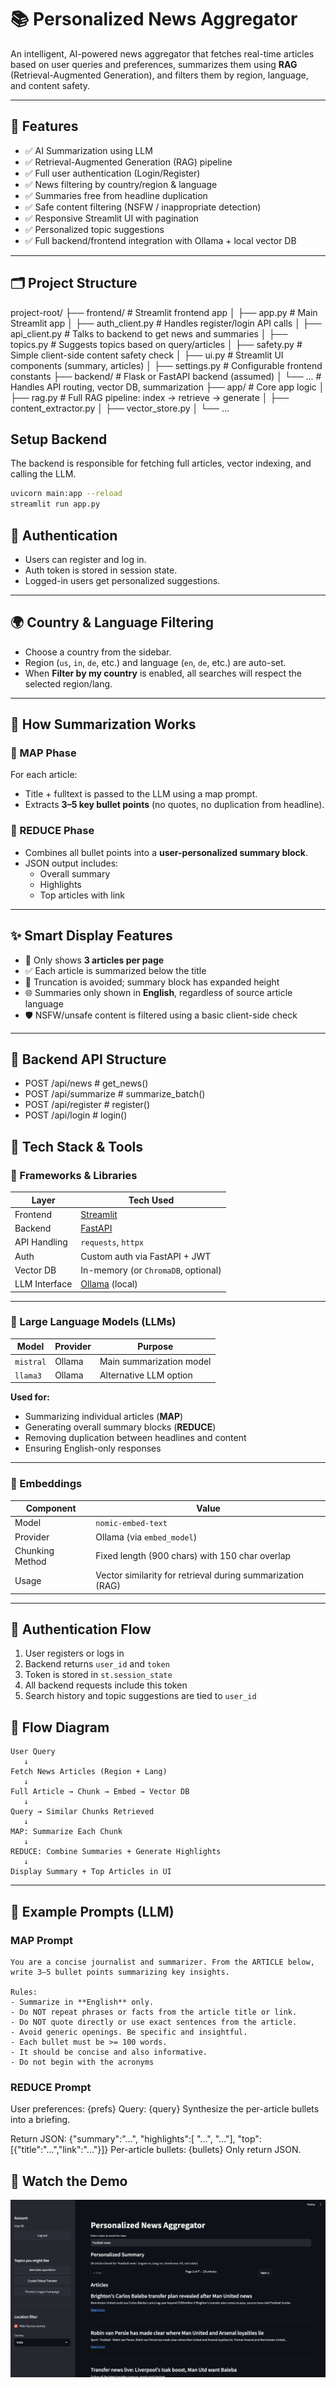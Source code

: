 # 📚 Personalized News Aggregator

An intelligent, AI-powered news aggregator that fetches real-time articles based on user queries and preferences, summarizes them using **RAG** (Retrieval-Augmented Generation), and filters them by region, language, and content safety.

---

## 🧠 Features

- ✅ AI Summarization using LLM  
- ✅ Retrieval-Augmented Generation (RAG) pipeline  
- ✅ Full user authentication (Login/Register)  
- ✅ News filtering by country/region & language  
- ✅ Summaries free from headline duplication  
- ✅ Safe content filtering (NSFW / inappropriate detection)  
- ✅ Responsive Streamlit UI with pagination  
- ✅ Personalized topic suggestions  
- ✅ Full backend/frontend integration with Ollama + local vector DB  

---

## 🗂️ Project Structure

project-root/
├── frontend/              # Streamlit frontend app
│   ├── app.py             # Main Streamlit app
│   ├── auth_client.py     # Handles register/login API calls
│   ├── api_client.py      # Talks to backend to get news and summaries
│   ├── topics.py          # Suggests topics based on query/articles
│   ├── safety.py          # Simple client-side content safety check
│   ├── ui.py              # Streamlit UI components (summary, articles)
│   ├── settings.py        # Configurable frontend constants
├── backend/               # Flask or FastAPI backend (assumed)
│   └── ...                # Handles API routing, vector DB, summarization
├── app/                   # Core app logic
│   ├── rag.py             # Full RAG pipeline: index → retrieve → generate
│   ├── content_extractor.py
│   ├── vector_store.py
│   └── ...

## Setup Backend

The backend is responsible for fetching full articles, vector indexing, and calling the LLM.

```bash
uvicorn main:app --reload
streamlit run app.py
```

## 🔐 Authentication

- Users can register and log in.  
- Auth token is stored in session state.  
- Logged-in users get personalized suggestions.  

---

## 🌍 Country & Language Filtering

- Choose a country from the sidebar.  
- Region (`us`, `in`, `de`, etc.) and language (`en`, `de`, etc.) are auto-set.  
- When **Filter by my country** is enabled, all searches will respect the selected region/lang.  

---

## 🧠 How Summarization Works

### 🔹 MAP Phase
For each article:
- Title + fulltext is passed to the LLM using a map prompt.  
- Extracts **3–5 key bullet points** (no quotes, no duplication from headline).  

### 🔹 REDUCE Phase
- Combines all bullet points into a **user-personalized summary block**.  
- JSON output includes:
  - Overall summary  
  - Highlights  
  - Top articles with link  

---

## ✨ Smart Display Features

- 🎯 Only shows **3 articles per page**  
- ✅ Each article is summarized below the title  
- 📝 Truncation is avoided; summary block has expanded height  
- 🌐 Summaries only shown in **English**, regardless of source article language  
- 🛡️ NSFW/unsafe content is filtered using a basic client-side check  

---

## 🧱 Backend API Structure
- POST /api/news         # get_news()
- POST /api/summarize    # summarize_batch()
- POST /api/register     # register()
- POST /api/login        # login()

## 🚀 Tech Stack & Tools

### 🧱 Frameworks & Libraries
| Layer         | Tech Used                                         |
| ------------- | ------------------------------------------------- |
| Frontend      | [Streamlit](https://streamlit.io/)                |
| Backend       | [FastAPI](https://fastapi.tiangolo.com/)          |
| API Handling  | `requests`, `httpx`                               |
| Auth          | Custom auth via FastAPI + JWT                     |
| Vector DB     | In-memory (or `ChromaDB`, optional)               |
| LLM Interface | [Ollama](https://ollama.com) (local)              |

---

### 🤖 Large Language Models (LLMs)
| Model     | Provider | Purpose                  |
| --------- | -------- | ------------------------ |
| `mistral` | Ollama   | Main summarization model |
| `llama3`  | Ollama   | Alternative LLM option   |

**Used for:**
- Summarizing individual articles (**MAP**)
- Generating overall summary blocks (**REDUCE**)
- Removing duplication between headlines and content
- Ensuring English-only responses

---

### 🧩 Embeddings
| Component       | Value                                                      |
| --------------- | ---------------------------------------------------------- |
| Model           | `nomic-embed-text`                                         |
| Provider        | Ollama (via `embed_model`)                                 |
| Chunking Method | Fixed length (900 chars) with 150 char overlap             |
| Usage           | Vector similarity for retrieval during summarization (RAG) |

---

## 🔐 Authentication Flow

1. User registers or logs in  
2. Backend returns `user_id` and `token`  
3. Token is stored in `st.session_state`  
4. All backend requests include this token  
5. Search history and topic suggestions are tied to `user_id`  

## 🔄 Flow Diagram

```text
User Query
   ↓
Fetch News Articles (Region + Lang)
   ↓
Full Article → Chunk → Embed → Vector DB
   ↓
Query → Similar Chunks Retrieved
   ↓
MAP: Summarize Each Chunk
   ↓
REDUCE: Combine Summaries + Generate Highlights
   ↓
Display Summary + Top Articles in UI
```
---
## 🧪 Example Prompts (LLM)
### MAP Prompt
```text
You are a concise journalist and summarizer. From the ARTICLE below, write 3–5 bullet points summarizing key insights.

Rules:
- Summarize in **English** only.
- Do NOT repeat phrases or facts from the article title or link.
- Do NOT quote directly or use exact sentences from the article.
- Avoid generic openings. Be specific and insightful.
- Each bullet must be >= 100 words.
- It should be concise and also informative.
- Do not begin with the acronyms

```
### REDUCE Prompt
User preferences: {prefs}
Query: {query}
Synthesize the per-article bullets into a briefing.

Return JSON:
{"summary":"...", "highlights":[ "...", "..."], "top":[{"title":"...","link":"..."}]}
Per-article bullets:
{bullets}
Only return JSON.


## 🎥 Watch the Demo

[![Watch the video](assets/app.png)](https://youtu.be/UvqC-XXiFVE?si=h6UDRc-mNQ0VrChR)
